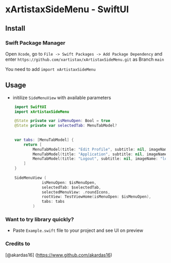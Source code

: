 # xArtistaxSideMenu - SwiftUI 

## Install

### Swift Package Manager

Open `Xcode`, go to `File -> Swift Packages -> Add Package Dependency` and enter `https://github.com/xartistax/xArtistaxSideMenu.git` as Branch `main`

You need to add `import xArtistaxSideMenu` 

## Usage


* initilize `SideMenuView` with available parameters


```Swift
    import SwiftUI
    import xArtistaxSideMenu

    @State private var isMenuOpen: Bool = true
    @State private var selectedTab: MenuTabModel?
    
    
    var tabs: [MenuTabModel] {
        return [
            MenuTabModel(title: "Edit Profile", subtitle: nil, imageName: "house", view: AnyView(TestViewProfile(isMenuOpen: $isMenuOpen))),
            MenuTabModel(title: "Application", subtitle: nil, imageName: "person", view: AnyView(TestViewProfile(isMenuOpen: $isMenuOpen))) ,
            MenuTabModel(title: "Logout", subtitle: nil, imageName: "lock", view: AnyView(TestViewProfile(isMenuOpen: $isMenuOpen)))
        ]
    }
    
    SideMenuView (
                isMenuOpen: $isMenuOpen,
                selectedTab: $selectedTab,
                selectedMenuView: .roundIcons,
                rootView: TestViewHome(isMenuOpen: $isMenuOpen),
                tabs: tabs
            )

```

### Want to try library quickly?
* Paste `Example.swift` file to your project and see UI on preview


### Credits to
[@akardas16] (https://www.github.com/akardas16)
